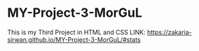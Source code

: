 # MY-Project-3-MorGuL
This is my Third Project in HTML and CSS LINK: https://zakaria-sirwan.github.io/MY-Project-3-MorGuL/#stats
